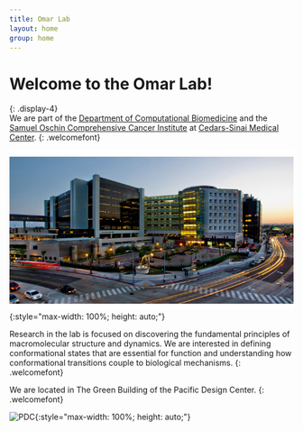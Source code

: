```yaml
---
title: Omar Lab
layout: home
group: home
---
```


# Welcome to the Omar Lab!
{: .display-4}
<br>
We are part of the [Department of Computational Biomedicine](https://www.cedars-sinai.edu/health-sciences-university/research/departments-institutes/computational-biomedicine.html) and the [Samuel Oschin Comprehensive Cancer Institute](https://www.cedars-sinai.edu/health-sciences-university/research/departments-institutes/cancer.html) at [Cedars-Sinai Medical Center](https://www.cedars-sinai.org/home.html).
{: .welcomefont}

![Cedars-Sinai](static/img/logo/Cedars1.png){:style="max-width: 100%; height: auto;"}

Research in the lab is focused on discovering the fundamental principles of macromolecular structure and dynamics.  We are interested in defining conformational states that are essential for function and understanding how conformational transitions couple to biological mechanisms.
{: .welcomefont}

We are located in The Green Building of the Pacific Design Center.
{: .welcomefont}

![PDC](static/img/logo/PDC1.png){:style="max-width: 100%; height: auto;"}
